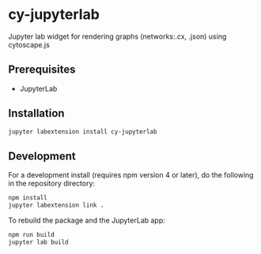 # cy-jupyterlab

Jupyter lab widget for rendering graphs (networks:.cx, .json) using cytoscape.js

## Prerequisites

* JupyterLab

## Installation

```bash
jupyter labextension install cy-jupyterlab
```

## Development

For a development install (requires npm version 4 or later), do the following in the repository directory:

```bash
npm install
jupyter labextension link .
```

To rebuild the package and the JupyterLab app:

```bash
npm run build
jupyter lab build
```


